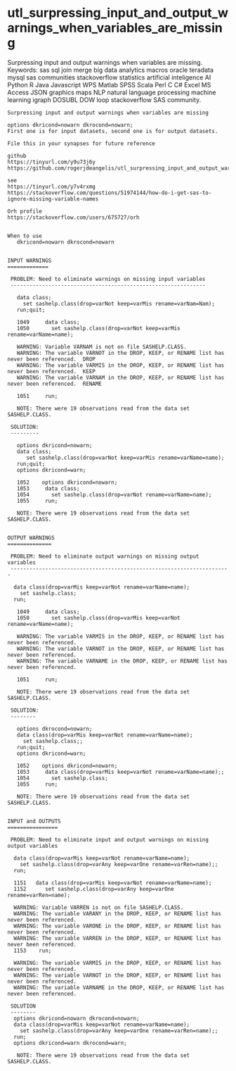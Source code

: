 # utl_surpressing_input_and_output_warnings_when_variables_are_missing
Surpressing input and output warnings when variables are missing.  Keywords: sas sql join merge big data analytics macros oracle teradata mysql sas communities stackoverflow statistics artificial inteligence AI Python R Java Javascript WPS Matlab SPSS Scala Perl C C# Excel MS Access JSON graphics maps NLP natural language processing machine learning igraph DOSUBL DOW loop stackoverflow SAS community.

    Surpressing input and output warnings when variables are missing

    options dkricond=nowarn dkrocond=nowarn;
    First one is for input datasets, second one is for output datasets.

    File this in your synapses for future reference

    github
    https://tinyurl.com/y9u73j6y
    https://github.com/rogerjdeangelis/utl_surpressing_input_and_output_warnings_when_variables_are_missing

    see
    https://tinyurl.com/y7v4rxmg
    https://stackoverflow.com/questions/51974144/how-do-i-get-sas-to-ignore-missing-variable-names

    Orh profile
    https://stackoverflow.com/users/675727/orh


    When to use
       dkricond=nowarn dkrocond=nowarn


    INPUT WARNINGS
    =============

     PROBLEM: Need to eliminate warnings on missing input variables
     --------------------------------------------------------------

       data class;
         set sashelp.class(drop=varNot keep=varMis rename=varNam=Nam);
       run;quit;

       1049     data class;
       1050       set sashelp.class(drop=varNot keep=varMis rename=varName=name);

       WARNING: Variable VARNAM is not on file SASHELP.CLASS.
       WARNING: The variable VARNOT in the DROP, KEEP, or RENAME list has never been referenced.  DROP
       WARNING: The variable VARMIS in the DROP, KEEP, or RENAME list has never been referenced.  KEEP
       WARNING: The variable VARNAM in the DROP, KEEP, or RENAME list has never been referenced.  RENAME

       1051     run;

       NOTE: There were 19 observations read from the data set SASHELP.CLASS.

     SOLUTION:
     ---------

       options dkricond=nowarn;
       data class;
          set sashelp.class(drop=varNot keep=varMis rename=varName=name);
       run;quit;
       options dkricond=warn;

       1052    options dkricond=nowarn;
       1053     data class;
       1054       set sashelp.class(drop=varNot rename=varName=name);
       1055     run;

       NOTE: There were 19 observations read from the data set SASHELP.CLASS.


    OUTPUT WARNINGS
    ==============

     PROBLEM: Need to eliminate output warnings on missing output variables
     ----------------------------------------------------------------------

      data class(drop=varMis keep=varNot rename=varName=name);
        set sashelp.class;
      run;

       1049     data class;
       1050       set sashelp.class(drop=varMis keep=varNot rename=varName=name);

       WARNING: The variable VARMIS in the DROP, KEEP, or RENAME list has never been referenced.
       WARNING: The variable VARNOT in the DROP, KEEP, or RENAME list has never been referenced.
       WARNING: The variable VARNAME in the DROP, KEEP, or RENAME list has never been referenced.

       1051     run;

       NOTE: There were 19 observations read from the data set SASHELP.CLASS.

     SOLUTION:
     --------

       options dkrocond=nowarn;
       data class(drop=varMis keep=varNot rename=varName=name);
         set sashelp.class;;
       run;quit;
       options dkricond=warn;

       1052    options dkricond=nowarn;
       1053     data class(drop=varMis keep=varNot rename=varName=name);;
       1054       set sashelp.class;
       1055     run;

       NOTE: There were 19 observations read from the data set SASHELP.CLASS.


    INPUT and OUTPUTS
    ================

     PROBLEM: Need to eliminate input and output warnings on missing output variables

      data class(drop=varMis keep=varNot rename=varName=name);
        set sashelp.class(drop=varAny keep=varOne rename=varRen=name);;
      run;

      1151   data class(drop=varMis keep=varNot rename=varName=name);
      1152      set sashelp.class(drop=varAny keep=varOne rename=varRen=name);

      WARNING: Variable VARREN is not on file SASHELP.CLASS.
      WARNING: The variable VARANY in the DROP, KEEP, or RENAME list has never been referenced.
      WARNING: The variable VARONE in the DROP, KEEP, or RENAME list has never been referenced.
      WARNING: The variable VARREN in the DROP, KEEP, or RENAME list has never been referenced.
      1153    run;

      WARNING: The variable VARMIS in the DROP, KEEP, or RENAME list has never been referenced.
      WARNING: The variable VARNOT in the DROP, KEEP, or RENAME list has never been referenced.
      WARNING: The variable VARNAME in the DROP, KEEP, or RENAME list has never been referenced.

     SOLUTION
     --------
      options dkricond=nowarn dkrocond=nowarn;
      data class(drop=varMis keep=varNot rename=varName=name);
        set sashelp.class(drop=varAny keep=varOne rename=varRen=name);;
      run;
      options dkricond=warn dkrocond=warn;

       NOTE: There were 19 observations read from the data set SASHELP.CLASS.


